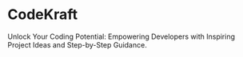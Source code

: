 # CodeKraft
Unlock Your Coding Potential: Empowering Developers with Inspiring Project Ideas and Step-by-Step Guidance.
